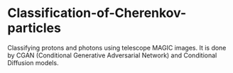 # Classification-of-Cherenkov-particles
Classifying protons and photons using telescope MAGIC images. It is done by CGAN (Conditional Generative Adversarial Network) and Conditional Diffusion models.
